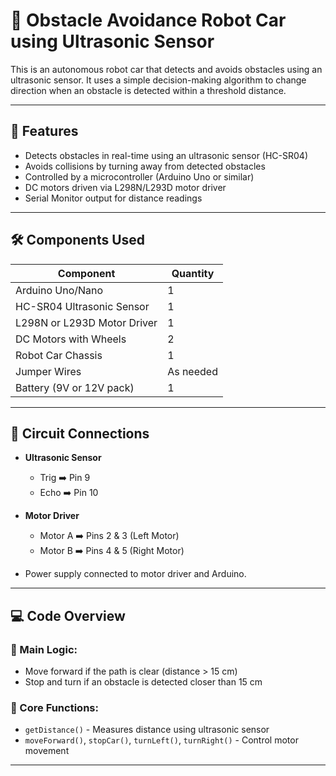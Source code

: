 # 🤖 Obstacle Avoidance Robot Car using Ultrasonic Sensor

This is an autonomous robot car that detects and avoids obstacles using an ultrasonic sensor. It uses a simple decision-making algorithm to change direction when an obstacle is detected within a threshold distance.

---

## 🚗 Features
- Detects obstacles in real-time using an ultrasonic sensor (HC-SR04)
- Avoids collisions by turning away from detected obstacles
- Controlled by a microcontroller (Arduino Uno or similar)
- DC motors driven via L298N/L293D motor driver
- Serial Monitor output for distance readings

---

## 🛠️ Components Used

| Component             | Quantity |
|----------------------|----------|
| Arduino Uno/Nano     | 1        |
| HC-SR04 Ultrasonic Sensor | 1   |
| L298N or L293D Motor Driver | 1  |
| DC Motors with Wheels| 2        |
| Robot Car Chassis    | 1        |
| Jumper Wires         | As needed|
| Battery (9V or 12V pack) | 1    |

---

## 🔌 Circuit Connections

- **Ultrasonic Sensor**
  - Trig ➡️ Pin 9
  - Echo ➡️ Pin 10

- **Motor Driver**
  - Motor A ➡️ Pins 2 & 3 (Left Motor)
  - Motor B ➡️ Pins 4 & 5 (Right Motor)

- Power supply connected to motor driver and Arduino.

---

## 💻 Code Overview

### 🔹 Main Logic:
- Move forward if the path is clear (distance > 15 cm)
- Stop and turn if an obstacle is detected closer than 15 cm

### 🔹 Core Functions:
- `getDistance()` - Measures distance using ultrasonic sensor
- `moveForward()`, `stopCar()`, `turnLeft()`, `turnRight()` - Control motor movement

---



